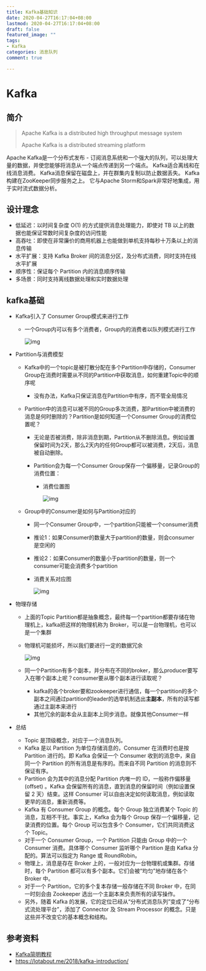 ```yaml
---
title: Kafka基础知识
date: 2020-04-27T16:17:04+08:00
lastmod: 2020-04-27T16:17:04+08:00
draft: false
featured_image: ""
tags:
- Kafka
categories: 消息队列
comment: true

---
```


# Kafka 

## 简介

> Apache Kafka is a distributed high throughput message system
>
> Apache Kafka is a distributed streaming platform

Apache Kafka是一个分布式发布 - 订阅消息系统和一个强大的队列，可以处理大量的数据，并使您能够将消息从一个端点传递到另一个端点。 Kafka适合离线和在线消息消费。 Kafka消息保留在磁盘上，并在群集内复制以防止数据丢失。 Kafka构建在ZooKeeper同步服务之上。 它与Apache Storm和Spark非常好地集成，用于实时流式数据分析。

## 设计理念

- 低延迟：以时间复杂度 O(1) 的方式提供消息处理能力，即使对 TB 以上的数据也能保证常数时间复杂度的访问性能
- 高吞吐：即使在非常廉价的商用机器上也能做到单机支持每秒十万条以上的消息传输
- 水平扩展：支持 Kafka Broker 间的消息分区，及分布式消费，同时支持在线水平扩展
- 顺序性：保证每个 Partition 内的消息顺序传输
- 多场景：同时支持离线数据处理和实时数据处理



## kafka基础

- Kafka引入了 Consumer Group模式来进行工作

  - 一个Group内可以有多个消费者，Group内的消费者以队列模式进行工作

    ![img](https://raw.githubusercontent.com/riba2534/MyLearnNotes/master/%E6%B6%88%E6%81%AF%E9%98%9F%E5%88%97MQ/kafka.assets/fcbe7162-e0b8-4925-9e5a-3aa05761a3c7-5127810.jpg)

- Partition与消费模型

  - Kafka中的一个topic是被打散分配在多个Partition中存储的，Consumer Group在消费时需要从不同的Partition中获取消息，如何重建Topic中的顺序呢

    - 没有办法，Kafka只保证消息在Partition中有序，而不管全局情况

  - Partition中的消息可以被不同的Group多次消费，那Partition中被消费的消息是何时删除的？Partition是如何知道一个Consumer Group的消费位置呢？

    - 无论是否被消费，除非消息到期，Partition从不删除消息。例如设置保留时间为2天，那么2天内的任何Group都可以被消费，2天后，消息被自动删除。

    - Partition会为每一个Consumer Group保存一个偏移量，记录Group的消费位置：

      - 消费位置图

        ![img](https://raw.githubusercontent.com/riba2534/MyLearnNotes/master/%E6%B6%88%E6%81%AF%E9%98%9F%E5%88%97MQ/kafka.assets/e85ce207-1343-4ce2-902b-caa367099d7b-5127810.jpg)

  - Group中的Consumer是如何与Partition对应的

    - 同一个Consumer Group中，一个partition只能被一个consumer消费

    - 推论1：如果Consumer的数量大于partition的数量，则会consumer是空闲的

    - 推论2：如果Consumer的数量小于partition的数量，则一个consumer可能会消费多个partition

    - 消费关系对应图

      ![img](https://raw.githubusercontent.com/riba2534/MyLearnNotes/master/%E6%B6%88%E6%81%AF%E9%98%9F%E5%88%97MQ/kafka.assets/776b6786-a728-4900-80b9-e5a3c6899d38-5127810.jpg)

- 物理存储

  - 上面的Topic Partition都是抽象概念，最终每一个partition都要存储在物理机上，kafka把这样的物理机称为 Broker，可以是一台物理机，也可以是一个集群

  - 物理机可能损坏，所以我们要进行一定的数据冗余

    ![img](https://raw.githubusercontent.com/riba2534/MyLearnNotes/master/%E6%B6%88%E6%81%AF%E9%98%9F%E5%88%97MQ/kafka.assets/f4ee764a-dc49-403c-bfb2-2fe35bb576c4-5127810.jpg)

  - 同一个Partition有多个副本，并分布在不同的broker，那么producer要写入在哪个副本上呢？consumer要从哪个副本进行读取呢？

    - kafka的各个broker要和zookeeper进行通信，每一个partition的多个副本之间通过partition的leader的选举机制选出**主副本**，所有的读写都通过主副本来进行
    - 其他冗余的副本会从主副本上同步消息。就像其他Consumer一样

- 总结

  - Topic 是顶级概念，对应于一个消息队列。
  - Kafka 是以 Partition 为单位存储消息的，Consumer 在消费时也是按 Partition 进行的。即 Kafka 会保证一个 Consumer 收到的消息中，来自同一个 Partition 的所有消息是有序的。而来自不同 Partition 的消息则不保证有序。
  - Partition 会为其中的消息分配 Partition 内唯一的 ID，一般称作偏移量(offset) 。Kafka 会保留所有的消息，直到消息的保留时间（例如设置保留 2 天）结束。这样 Consumer 可以自由决定如何读取消息，例如读取更早的消息，重新消费等。
  - Kafka 有 Consumer Group 的概念。每个 Group 独立消费某个 Topic 的消息，互相不干扰。事实上，Kafka 会为每个 Group 保存一个偏移量，记录消费的位置。每个 Group 可以包含多个 Consumer，它们共同消费这个 Topic。
  - 对于一个 Consumer Group，一个 Partition 只能由 Group 中的一个 Consumer 消费。具体哪个 Consumer 监听哪个 Partition 是由 Kafka 分配的。算法可以指定为 Range 或 RoundRobin。
  - 物理上，消息是存在 Broker 上的，一般对应为一台物理机或集群。存储时，每个 Partition 都可以有多个副本。它们会被“均匀”地存储在各个 Broker 中。
  - 对于一个 Partition，它的多个复本存储一般存储在不同 Broker 中，在同一时刻会由 Zookeeper 选出一个主副本来负责所有的读写操作。
  - 另外，随着 Kafka 的发展，它的定位已经从“分布式消息队列”变成了“分布式流处理平台”，添加了 Connector 及 Stream Processor 的概念。只是这些并不改变它的基本概念和结构。



## 参考资料

- [Kafka简明教程](https://zhuanlan.zhihu.com/p/37405836)
- https://lotabout.me/2018/kafka-introduction/